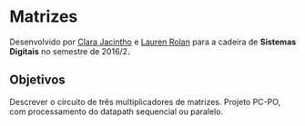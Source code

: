# Matrizes
Desenvolvido por [Clara Jacintho](https://github.com/ClaraJacintho) e [Lauren Rolan](https://github.com/LaurenRolan) para a cadeira de __Sistemas Digitais__ no semestre de 2016/2.

## Objetivos
Descrever o circuito de trẽs multiplicadores de matrizes. Projeto PC-PO, com processamento do datapath sequencial ou paralelo. 
